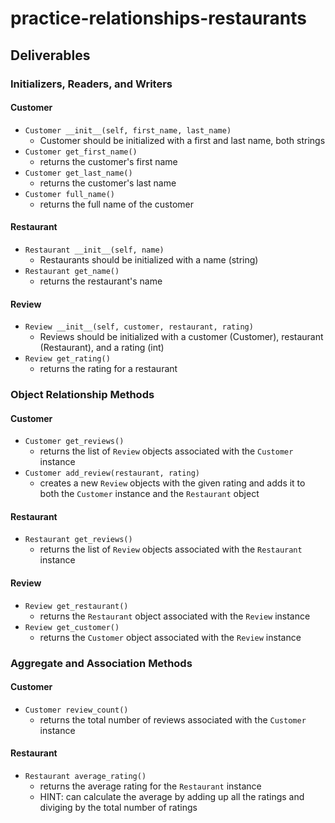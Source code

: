 # practice-relationships-restaurants

## Deliverables

### Initializers, Readers, and Writers

#### Customer

- `Customer __init__(self, first_name, last_name)`
  - Customer should be initialized with a first and last name, both strings
- `Customer get_first_name()`
  - returns the customer's first name
- `Customer get_last_name()`
  - returns the customer's last name
- `Customer full_name()`
  - returns the full name of the customer

#### Restaurant

- `Restaurant __init__(self, name)`
  - Restaurants should be initialized with a name (string)
- `Restaurant get_name()`
  - returns the restaurant's name

#### Review

- `Review __init__(self, customer, restaurant, rating)`
  - Reviews should be initialized with a customer (Customer), restaurant (Restaurant), and a rating (int)
- `Review get_rating()`
  - returns the rating for a restaurant

### Object Relationship Methods

#### Customer
- `Customer get_reviews()`
  - returns the list of `Review` objects associated with the `Customer` instance
- `Customer add_review(restaurant, rating)`
  - creates a new `Review` objects with the given rating and adds it to both the `Customer` instance and the `Restaurant` object

#### Restaurant
- `Restaurant get_reviews()`
  - returns the list of `Review` objects associated with the `Restaurant` instance

#### Review
- `Review get_restaurant()`
  - returns the `Restaurant` object associated with the `Review` instance
- `Review get_customer()`
  - returns the `Customer` object associated with the `Review` instance

### Aggregate and Association Methods

#### Customer
- `Customer review_count()`
  - returns the total number of reviews associated with the `Customer` instance

#### Restaurant
- `Restaurant average_rating()`
  - returns the average rating for the `Restaurant` instance
  - HINT: can calculate the average by adding up all the ratings and diviging by the total number of ratings